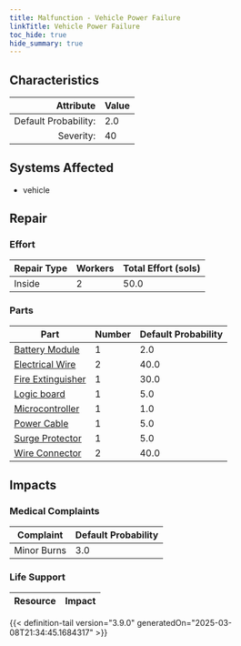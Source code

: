 ```yaml
---
title: Malfunction - Vehicle Power Failure
linkTitle: Vehicle Power Failure
toc_hide: true
hide_summary: true
---
```

<!-- This is generated by the MarsSim HelpGenertor, do not edit. -->

## Characteristics

| Attribute      | Value |
|--------:|:------|
|Default Probability:|2.0|
|Severity:|40|

## Systems Affected 
- vehicle

## Repair

### Effort
|Repair Type|Workers|Total Effort (sols)|
|---|---|---|
|Inside|2|50.0|

### Parts
|Part|Number|Default Probability|
|---|---|---|
|[Battery Module](/docs/definitions/part/battery-module)|1|2.0|
|[Electrical Wire](/docs/definitions/part/electrical-wire)|2|40.0|
|[Fire Extinguisher](/docs/definitions/part/fire-extinguisher)|1|30.0|
|[Logic board](/docs/definitions/part/logic-board)|1|5.0|
|[Microcontroller](/docs/definitions/part/microcontroller)|1|1.0|
|[Power Cable](/docs/definitions/part/power-cable)|1|5.0|
|[Surge Protector](/docs/definitions/part/surge-protector)|1|5.0|
|[Wire Connector](/docs/definitions/part/wire-connector)|2|40.0|

## Impacts

### Medical Complaints
|Complaint|Default Probability|
|---|---|
|Minor Burns|3.0|

### Life Support
|Resource|Impact|
|---|---|


{{< definition-tail version="3.9.0" generatedOn="2025-03-08T21:34:45.1684317" >}}


